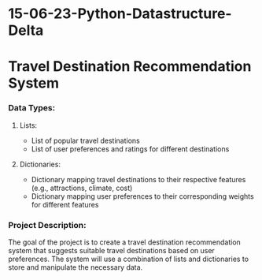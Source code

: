 # 15-06-23-Python-Datastructure-Delta
# Travel Destination Recommendation System
### Data Types:
1. Lists: 
   - List of popular travel destinations
   - List of user preferences and ratings for different destinations

2. Dictionaries:
   - Dictionary mapping travel destinations to their respective features (e.g., attractions, climate, cost)
   - Dictionary mapping user preferences to their corresponding weights for different features

### Project Description:
The goal of the project is to create a travel destination recommendation system that suggests suitable travel destinations based on user preferences. The system will use a combination of lists and dictionaries to store and manipulate the necessary data.
